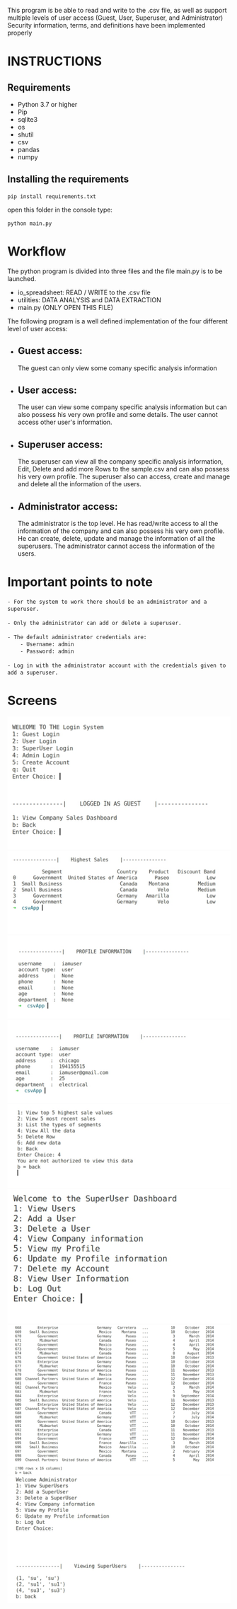 This program is be able to read and write to the .csv file, 
as well as support multiple levels of user access 
(Guest, User, Superuser, and Administrator)
Security information, terms, and definitions have been implemented properly

# INSTRUCTIONS

## Requirements
* Python 3.7 or higher
* Pip
* sqlite3
* os
* shutil
* csv 
* pandas
* numpy

## Installing the requirements
```
pip install requirements.txt
```

open this folder in the console
type:

```
python main.py
```

# Workflow
The python program is divided into three files and the file main.py is to be launched. 
* io_spreadsheet: READ  / WRITE to the .csv file
* utilities: DATA ANALYSIS and DATA EXTRACTION
* main.py (ONLY OPEN THIS FILE)

The following program is a well defined implementation of the four different level of user access:

* ## Guest access:
    The guest can only view some comany specific analysis information
* ## User access: 
    The user can view some company specific analysis information but can also possess his very own profile and some details. The user cannot access other user's information.
* ## Superuser access: 
    The superuser can view all the company specific analysis information, Edit, Delete and add more Rows to the sample.csv and can also possess his very own profile. The superuser also can access, create and manage and delete all the information of the users.

* ## Administrator access:
    The administrator is the top level. He has read/write access to all the information of the company and can also possess his very own profile. He can create, delete, update and manage the information of all the superusers. The administrator cannot access the information of the users.

# Important points to note
    - For the system to work there should be an administrator and a superuser.
    
    - Only the administrator can add or delete a superuser.

    - The default administrator credentials are:
        - Username: admin
        - Password: admin
    
    - Log in with the administrator account with the credentials given to add a superuser.

    
# Screens
<img src="https://github.com/abm6/python-CRUD-on-csv/blob/main/screens/screen1.png">
<img src="https://github.com/abm6/python-CRUD-on-csv/blob/main/screens/screen2.png">
<img src="https://github.com/abm6/python-CRUD-on-csv/blob/main/screens/screen3.png">
<img src="https://github.com/abm6/python-CRUD-on-csv/blob/main/screens/screen4.png">
<img src="https://github.com/abm6/python-CRUD-on-csv/blob/main/screens/screen5.png">
<img src="https://github.com/abm6/python-CRUD-on-csv/blob/main/screens/screen6.png">
<img src="https://github.com/abm6/python-CRUD-on-csv/blob/main/screens/screen7.png">
<img src="https://github.com/abm6/python-CRUD-on-csv/blob/main/screens/screen8.png">
